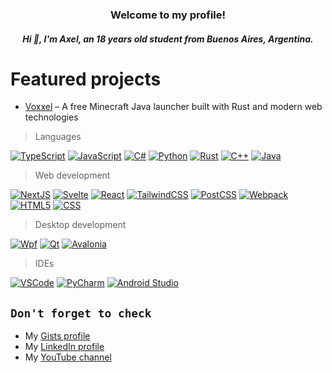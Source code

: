 <h3 align="center">Welcome to my profile!</h3>
<h5 align="center">Hi 👋, I'm Axel, an 18 years old student from Buenos Aires, Argentina.</h5>

# Featured projects

- [Voxxel](https://www.voxxel.xyz) – A free Minecraft Java launcher built with Rust and modern web technologies

> Languages

[![TypeScript](https://img.shields.io/badge/TypeScript-007ACC?style=for-the-badge&logo=typescript&logoColor=white)](https://typescriptlang.org)
[![JavaScript](https://img.shields.io/badge/JavaScript-323330?style=for-the-badge&logo=javascript&logoColor=F7DF1E)](https://developer.mozilla.org/en-US/docs/Web/JavaScript)
[![C#](https://img.shields.io/badge/C%23-239120?style=for-the-badge&logo=csharp&logoColor=white)](https://dotnet.microsoft.com)
[![Python](https://img.shields.io/badge/Python-FFD43B?style=for-the-badge&logo=python&logoColor=blue)](https://www.python.org)
[![Rust](https://img.shields.io/badge/Rust-black?style=for-the-badge&logo=rust&logoColor=E57324)](https://rustlang.org)
[![C++](https://img.shields.io/badge/C%2B%2B-00599C?style=for-the-badge&logo=c%2B%2B&logoColor=white)](https://isocpp.org)
[![Java](https://img.shields.io/badge/Java-000000?style=for-the-badge&logoColor=white)](https://jdk.java.net/)

> Web development

[![NextJS](https://img.shields.io/badge/next%20js-000000?style=for-the-badge&logo=nextdotjs&logoColor=white)](https://nextjs.org)
[![Svelte](https://img.shields.io/badge/Svelte-4A4A55?style=for-the-badge&logo=svelte&logoColor=FF3E00)](https://svelte.dev)
[![React](https://img.shields.io/badge/React-20232A?style=for-the-badge&logo=react&logoColor=61DAFB)](https://react.dev)
[![TailwindCSS](https://img.shields.io/badge/Tailwind_CSS-38B2AC?style=for-the-badge&logo=tailwind-css&logoColor=white)](https://tailwindcss.com)
[![PostCSS](https://img.shields.io/badge/postcss-DD3A0A?style=for-the-badge&logo=postcss&logoColor=white)](https://postcss.org)
[![Webpack](https://img.shields.io/badge/Webpack-8DD6F9?style=for-the-badge&logo=Webpack&logoColor=black)](https://webpack.js.org)
[![HTML5](https://img.shields.io/badge/HTML5-E34F26?style=for-the-badge&logo=html5&logoColor=white)](https://developer.mozilla.org/en-US/docs/Web/HTML)
[![CSS](https://img.shields.io/badge/CSS3-1572B6?style=for-the-badge&logo=css3&logoColor=white)](https://developer.mozilla.org/en-US/docs/Web/CSS)

> Desktop development

[![Wpf](https://img.shields.io/badge/Wpf-000000?style=for-the-badge&logoColor=white)](https://learn.microsoft.com/en-us/dotnet/desktop/wpf)
[![Qt](https://img.shields.io/badge/Qt-41CD52?style=for-the-badge&logo=qt&logoColor=white)](https://www.qt.io)
[![Avalonia](https://img.shields.io/badge/Avalonia-693381?style=for-the-badge&logoColor=white)](https://avaloniaui.net/)

> IDEs

[![VSCode](https://img.shields.io/badge/VSCode-0078D4?style=for-the-badge&logo=vscode&logoColor=white)](https://code.visualstudio.com)
[![PyCharm](https://img.shields.io/badge/PyCharm-000000.svg?&style=for-the-badge&logo=PyCharm&logoColor=white)](https://www.jetbrains.com/pycharm)
[![Android Studio](https://img.shields.io/badge/Android_Studio-3DDC84?style=for-the-badge&logo=android-studio&logoColor=white)](https://developer.android.com/studio)

## `Don't forget to check`
* My [Gists profile](https://gist.github.com/pundang)
* My [LinkedIn profile](https://www.linkedin.com/in/pundang/)
* My [YouTube channel](https://www.youtube.com/@apundang)
